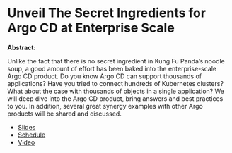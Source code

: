 # Unveil The Secret Ingredients for Argo CD at Enterprise Scale

**Abstract**:

Unlike the fact that there is no secret ingredient in Kung Fu Panda’s noodle soup, a good amount of effort has been baked into the enterprise-scale Argo CD product. Do you know Argo CD can support thousands of applications? Have you tried to connect hundreds of Kubernetes clusters? What about the case with thousands of objects in a single application? We will deep dive into the Argo CD product, bring answers and best practices to you. In addition, several great synergy examples with other Argo products will be shared and discussed.

* [Slides](presentation.pdf)
* [Schedule](https://sched.co/pccf)
* [Video](TBA)
